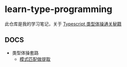 # learn-type-programming

此仓库是我的学习笔记，关于 [Typescript 类型体操通关秘籍](https://juejin.cn/book/7047524421182947366)

## DOCS

- 类型体操套路
  - [模式匹配做提取](docs/01-PatternMatchingForExtract.md)